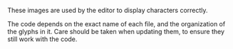 These images are used by the editor to display characters correctly.

The code depends on the exact name of each file, and the organization of the glyphs in it. Care should be taken when updating them, to ensure they still work with the code.